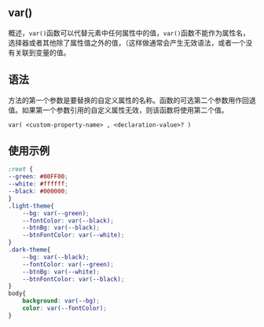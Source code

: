 ## var()

概述，`var()`函数可以代替元素中任何属性中的值，`var()`函数不能作为属性名，选择器或者其他除了属性值之外的值，（这样做通常会产生无效语法，或者一个没有关联到变量的值。

## 语法

方法的第一个参数是要替换的自定义属性的名称。函数的可选第二个参数用作回退值。如果第一个参数引用的自定义属性无效，则该函数将使用第二个值。

`var( <custom-property-name> , <declaration-value>? )`

## 使用示例

```css
:root {
--green: #00FF00;
--white: #ffffff;
--black: #000000;
}
.light-theme{
    --bg: var(--green);
    --fontColor: var(--black);
    --btnBg: var(--black);
    --btnFontColor: var(--white);
}
.dark-theme{
    --bg: var(--black);
    --fontColor: var(--green);
    --btnBg: var(--white);
    --btnFontColor: var(--black);
}
body{
    background: var(--bg);
    color: var(--fontColor);
}
```

